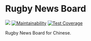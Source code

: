 # Rugby News Board

[![](https://api.travis-ci.org/rugby-board/rugby-board.svg?branch=master)](https://travis-ci.org/rugby-board/rugby-board)
[![Maintainability](https://api.codeclimate.com/v1/badges/0c525058b6f6dc46a1d0/maintainability)](https://codeclimate.com/github/rugby-board/rugby-board/maintainability)
[![Test Coverage](https://api.codeclimate.com/v1/badges/0c525058b6f6dc46a1d0/test_coverage)](https://codeclimate.com/github/rugby-board/rugby-board/test_coverage)

Rugby News Board for Chinese.
